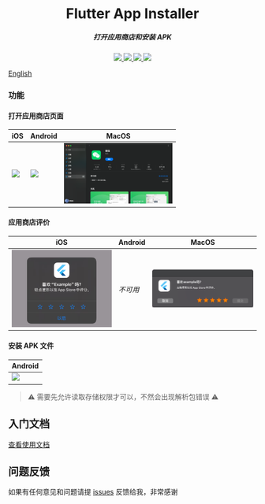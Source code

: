 <h1 align="center">Flutter App Installer</h1>
<h5 align="center">打开应用商店和安装 APK</h5>

<p align="center">
<a href="https://pub.dev/packages/app_installer">
<img src="https://img.shields.io/pub/v/app_installer?logo=dart"/>
<img src="https://img.shields.io/badge/OS-iOS%20%7C%20Android%20%7C%20MacOS-blue?logo=preact"/>
</a>
<a href="https://github.com/BytesZero/app_installer">
<img src="https://github.com/BytesZero/app_installer/actions/workflows/flutter.yml/badge.svg">
<img src=https://img.shields.io/github/stars/BytesZero/app_installer?color=brightgreen>
</a>
</p>



[English](https://github.com/BytesZero/app_installer)

### 功能

#### 打开应用商店页面

| iOS | Android | MacOS |
|-----|---------|-------|
| <img src="https://raw.githubusercontent.com/BytesZero/app_installer/master/images/iOS_Go_Store.gif" width="220"/> | <img src="https://raw.githubusercontent.com/BytesZero/app_installer/master/images/Android_Go_Store.gif" width="220"/> | <img src="https://raw.githubusercontent.com/BytesZero/app_installer/master/images/MacOS_Go_Store.png" width="220"/> |

#### 应用商店评价

| iOS | Android | MacOS |
|-----|---------|-------|
| <img src="https://raw.githubusercontent.com/BytesZero/app_installer/master/images/review_ios.png" width="220"/> | _不可用_ | <img src="https://raw.githubusercontent.com/BytesZero/app_installer/master/images/review_macos.png" width="220"/> |

#### 安装 APK 文件

| Android |
|---------|
| <img src="https://raw.githubusercontent.com/BytesZero/app_installer/master/images/install_apk.gif" width="220"/> |

> ⚠️ 需要先允许读取存储权限才可以，不然会出现解析包错误 ⚠️

## 入门文档

[查看使用文档](https://github.com/BytesZero/app_installer/tree/master/example/README_CN.md)

## 问题反馈

如果有任何意见和问题请提 [issues](https://github.com/BytesZero/app_installer/issues/new) 反馈给我，非常感谢